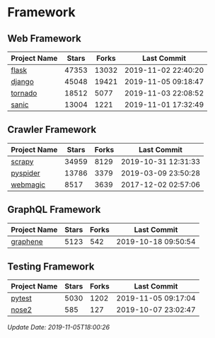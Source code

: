 # Framework

## Web Framework

| Project Name | Stars | Forks | Last Commit |
| ------------ | ----- | ----- | ----------- |
| [flask](https://github.com/pallets/flask) | 47353 | 13032 | 2019-11-02 22:40:20 |
| [django](https://github.com/django/django) | 45048 | 19421 | 2019-11-05 09:18:47 |
| [tornado](https://github.com/tornadoweb/tornado) | 18512 | 5077 | 2019-11-03 22:08:52 |
| [sanic](https://github.com/huge-success/sanic) | 13004 | 1221 | 2019-11-01 17:32:49 |

## Crawler Framework

| Project Name | Stars | Forks | Last Commit |
| ------------ | ----- | ----- | ----------- |
| [scrapy](https://github.com/scrapy/scrapy) | 34959 | 8129 | 2019-10-31 12:31:33 |
| [pyspider](https://github.com/binux/pyspider) | 13786 | 3379 | 2019-03-09 23:50:28 |
| [webmagic](https://github.com/code4craft/webmagic) | 8517 | 3639 | 2017-12-02 02:57:06 |

## GraphQL Framework

| Project Name | Stars | Forks | Last Commit |
| ------------ | ----- | ----- | ----------- |
| [graphene](https://github.com/graphql-python/graphene) | 5123 | 542 | 2019-10-18 09:50:54 |

## Testing Framework

| Project Name | Stars | Forks | Last Commit |
| ------------ | ----- | ----- | ----------- |
| [pytest](https://github.com/pytest-dev/pytest) | 5030 | 1202 | 2019-11-05 09:17:04 |
| [nose2](https://github.com/nose-devs/nose2) | 585 | 127 | 2019-10-07 23:02:47 |

*Update Date: 2019-11-05T18:00:26*
